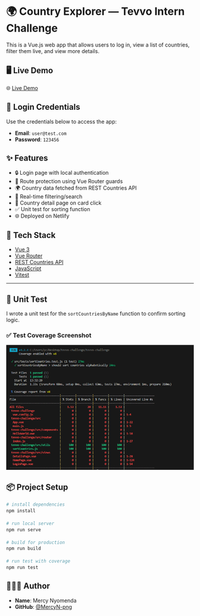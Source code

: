 # 🌍 Country Explorer — Tevvo Intern Challenge

This is a Vue.js web app that allows users to log in, view a list of countries, filter them live, and view more details.

## 🖥️ Live Demo

🌐 [Live Demo](https://jocular-blancmange-902c4e.netlify.app/)

## 🔐 Login Credentials

Use the credentials below to access the app:

- **Email**: `user@test.com`
- **Password**: `123456`

## ✨ Features

- 🔒 Login page with local authentication
- 🔄 Route protection using Vue Router guards
- 🌍 Country data fetched from REST Countries API
- 🔎 Real-time filtering/search
- 📄 Country detail page on card click
- ✅ Unit test for sorting function
- 🌐 Deployed on Netlify

## 🚀 Tech Stack

- [Vue 3](https://vuejs.org/)
- [Vue Router](https://router.vuejs.org/)
- [REST Countries API](https://restcountries.com)
- [JavaScript](https://developer.mozilla.org/en-US/docs/Web/JavaScript)
- [Vitest](https://vitest.dev/)

---

## 🧪 Unit Test

I wrote a unit test for the `sortCountriesByName` function to confirm sorting logic.

### ✅ Test Coverage Screenshot

![Test Coverage](./src/assets/test-coverage.png)

## 📦 Project Setup

```bash
# install dependencies
npm install

# run local server
npm run serve

# build for production
npm run build

# run test with coverage
npm run test
```

## 👩🏽‍💻 Author

- **Name**: Mercy Nyomenda
- **GitHub**: [@MercyN-png](https://github.com/MercyN-png)
